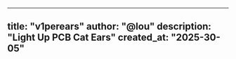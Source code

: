 
---
title: "v1perears"
author: "@lou"
description: "Light Up PCB Cat Ears"
created_at: "2025-30-05"
---
